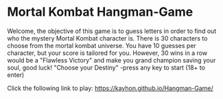 # Mortal Kombat Hangman-Game

Welcome, the objective of this game is to guess letters in order 
to find out who the mystery Mortal Kombat character is. There is
30 characters to choose from the mortal kombat universe.
You have 10 guesses per character, but your score is tailored for you.
However, 30 wins in a row would be a "Flawless Victory" and make you
grand champion saving your soul, good luck!
"Choose your Destiny"
-press any key to start (18+ to enter)

Click the following link to play:
https://kayhon.github.io/Hangman-Game/
